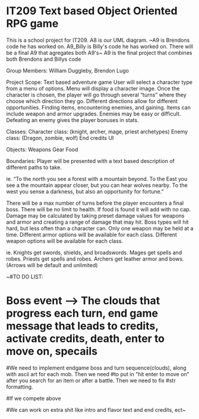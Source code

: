 # IT209 Text based Object Oriented RPG game
This is a school project for IT209. A8 is our UML diagram. ~A9 is Brendons code he has worked on. A9_Billy is Billy's code he has worked on. There will be a final A9 that agregates both A9's~ A9 is the final project that combines both Brendons and Billys code

Group Members: William Duggleby, Brendon Lugo

Project Scope: Text based adventure game
User will select a character type from a menu of options. Menu will display a character image.
Once the character is chosen, the player will go through several “turns” where they choose which direction they go.
Different directions allow for different opportunities. Finding items, encountering enemies, and gaining.
Items can include weapon and armor upgrades.
Enemies may be easy or difficult. Defeating an enemy gives the player bonuses in stats.

Classes: Character class: (knight, archer, mage, priest archetypes)
	       Enemy class: (Dragon, zombie, wolf)
         End credits
	       UI
	   
Objects: 	Weapons
	       Gear
	       Food

Boundaries:
Player will be presented with a text based description of different paths to take.

ie. “To the north you see a forest with a mountain beyond. To the East you see a the mountain appear closer, but you can hear wolves nearby. To the west you sense a darkness, but also an opportunity for fortune.”

There will be a max number of turns before the player encounters a final boss.
There will be no limit to health. If food is found it will add with no cap.
Damage may be calculated by taking preset damage values for weapons and armor and creating a range of damage that may hit. Boss types will hit hard, but less often than a character can.
Only one weapon may be held at a time.
Different armor options will be available for each class.
Different weapon options will be available for each class.

ie. Knights get swords, shields, and broadswords. Mages get spells and robes. Priests get spells and robes. Archers get leather armor and bows. (Arrows will be default and unlimited)



~#TO DO LIST:
# Boss event --> The clouds that progress each turn, end game message that leads to credits, activate credits, death, enter to move on, specails 
#We need to implement endgame boss and turn sequence(clouds), along with ascii art for each mob. Then we need
#to put in "hit enter to move on" after you search for an item or after a battle. Then we need to fix
#str formatting.

#If we compete above

#We can work on extra shit like intro and flavor text and end credits, ect~




